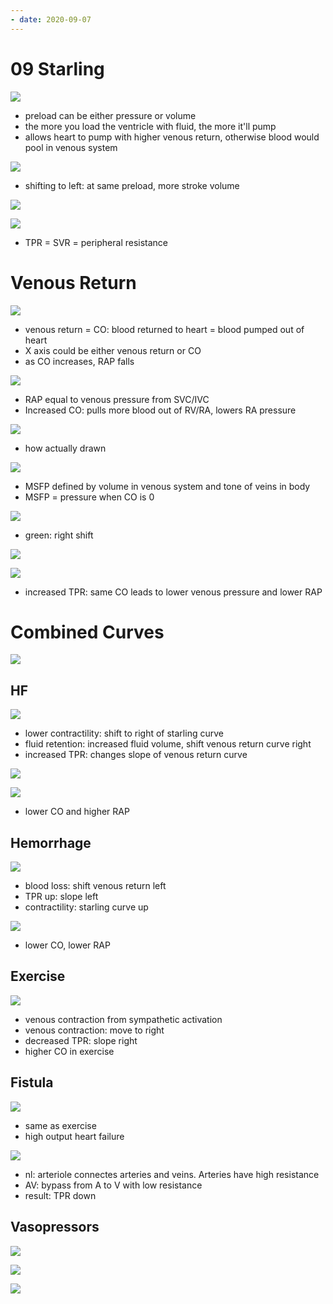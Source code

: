 ```yaml
---
- date: 2020-09-07
---
```


# 09 Starling

<!-- frank starling curve nl, left and right shifts, causes -->

![](https://photos.thisispiggy.com/file/wikiFiles/Y6LgK8U.jpg)

- preload can be either pressure or volume
- the more you load the ventricle with fluid, the more it'll pump
- allows heart to pump with higher venous return, otherwise blood would pool in venous system

![](https://photos.thisispiggy.com/file/wikiFiles/duLzrRx.jpg)

- shifting to left: at same preload, more stroke volume

![](https://photos.thisispiggy.com/file/wikiFiles/RIIPhBs.jpg)

![](https://photos.thisispiggy.com/file/wikiFiles/XP9EEdk.jpg)

- TPR = SVR = peripheral resistance

# Venous Return

<!-- venous return curve normal -->

![](https://photos.thisispiggy.com/file/wikiFiles/NquyyQn.jpg)

- venous return = CO: blood returned to heart = blood pumped out of heart
- X axis could be either venous return or CO
- as CO increases, RAP falls

![](https://photos.thisispiggy.com/file/wikiFiles/qQVAeb7.jpg)

- RAP equal to venous pressure from SVC/IVC
- Increased CO: pulls more blood out of RV/RA, lowers RA pressure

![](https://photos.thisispiggy.com/file/wikiFiles/NzMwLoN.jpg)

- how actually drawn

![](https://photos.thisispiggy.com/file/wikiFiles/nWOUpMr.jpg)

- MSFP defined by volume in venous system and tone of veins in body
- MSFP = pressure when CO is 0

<!-- venous return curve shifts -->

![](https://photos.thisispiggy.com/file/wikiFiles/w64fBsZ.jpg)

- green: right shift

![](https://photos.thisispiggy.com/file/wikiFiles/eQYxs3d.jpg)

![](https://photos.thisispiggy.com/file/wikiFiles/1GdOEOc.jpg)

- increased TPR: same CO leads to lower venous pressure and lower RAP

# Combined Curves

<!-- combined starling, venous return curves -->

![](https://photos.thisispiggy.com/file/wikiFiles/512qf2D.jpg)

## HF

<!-- HF combined starling and venous return -->

![](https://photos.thisispiggy.com/file/wikiFiles/ceU5yqe.jpg)

- lower contractility: shift to right of starling curve
- fluid retention: increased fluid volume, shift venous return curve right
- increased TPR: changes slope of venous return curve

![](https://photos.thisispiggy.com/file/wikiFiles/n4581ov.jpg)

![](https://photos.thisispiggy.com/file/wikiFiles/RqylHzG.jpg)

- lower CO and higher RAP

## Hemorrhage

<!-- hemorrhage combined curve -->

![](https://photos.thisispiggy.com/file/wikiFiles/h4Wi2tn.jpg)

- blood loss: shift venous return left
- TPR up: slope left
- contractility: starling curve up

![](https://photos.thisispiggy.com/file/wikiFiles/wJQZRho.jpg)

- lower CO, lower RAP

## Exercise

<!-- exercise combined curve -->

![](https://photos.thisispiggy.com/file/wikiFiles/9cnbSDY.jpg)

- venous contraction from sympathetic activation
- venous contraction: move to right
- decreased TPR: slope right
- higher CO in exercise

## Fistula

<!-- AV fistula combined curve -->

![](https://photos.thisispiggy.com/file/wikiFiles/R5nuLXQ.jpg)

- same as exercise
- high output heart failure

![](https://photos.thisispiggy.com/file/wikiFiles/L8Wnxa7.jpg)

- nl: arteriole connectes arteries and veins. Arteries have high resistance
- AV: bypass from A to V with low resistance
- result: TPR down

## Vasopressors

<!-- vasopressors combined curve -->

![](https://photos.thisispiggy.com/file/wikiFiles/2NA7cPX.jpg)

<!-- ignore -->

![](https://photos.thisispiggy.com/file/wikiFiles/5gbg6xk.jpg)

![](https://photos.thisispiggy.com/file/wikiFiles/DShIIJt.jpg)
